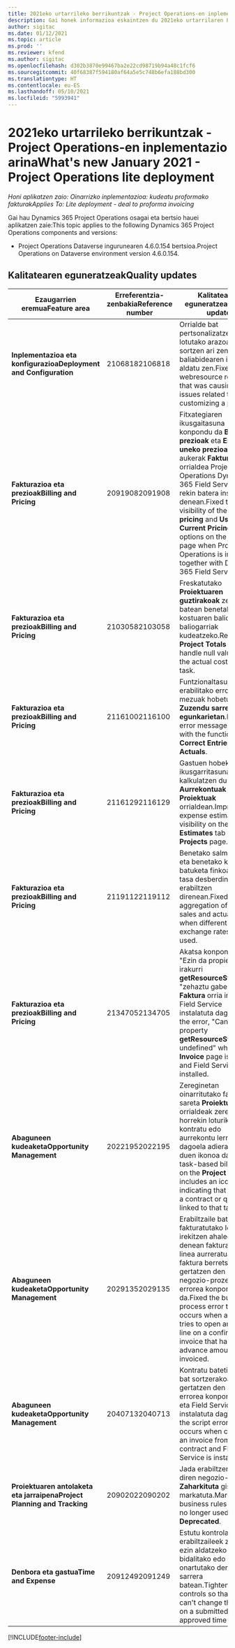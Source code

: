 ```yaml
---
title: 2021eko urtarrileko berrikuntzak - Project Operations-en inplementazio arina
description: Gai honek informazioa eskaintzen du 2021eko urtarrilaren Project Operations inplementazio arinaren bertsioan eskuragarri dauden kalitate-eguneratzeei buruz.
author: sigitac
ms.date: 01/12/2021
ms.topic: article
ms.prod: ''
ms.reviewer: kfend
ms.author: sigitac
ms.openlocfilehash: d302b3870e99467ba2e22cd98719b94a48c1fcf6
ms.sourcegitcommit: 40f68387f594180af64a5e5c748b6efa188bd300
ms.translationtype: HT
ms.contentlocale: eu-ES
ms.lasthandoff: 05/10/2021
ms.locfileid: "5993941"
---
```

# <a name="whats-new-january-2021---project-operations-lite-deployment"></a><span data-ttu-id="4450a-103">2021eko urtarrileko berrikuntzak - Project Operations-en inplementazio arina</span><span class="sxs-lookup"><span data-stu-id="4450a-103">What's new January 2021 - Project Operations lite deployment</span></span>


<span data-ttu-id="4450a-104">_Honi aplikatzen zaio: Oinarrizko inplementazioa: kudeatu proformako fakturak_</span><span class="sxs-lookup"><span data-stu-id="4450a-104">_Applies To: Lite deployment - deal to proforma invoicing_</span></span>

<span data-ttu-id="4450a-105">Gai hau Dynamics 365 Project Operations osagai eta bertsio hauei aplikatzen zaie:</span><span class="sxs-lookup"><span data-stu-id="4450a-105">This topic applies to the following Dynamics 365 Project Operations components and versions:</span></span>

  - <span data-ttu-id="4450a-106">Project Operations Dataverse ingurunearen 4.6.0.154 bertsioa.</span><span class="sxs-lookup"><span data-stu-id="4450a-106">Project Operations on Dataverse environment version 4.6.0.154.</span></span>
  
## <a name="quality-updates"></a><span data-ttu-id="4450a-107">Kalitatearen eguneratzeak</span><span class="sxs-lookup"><span data-stu-id="4450a-107">Quality updates</span></span>

| <span data-ttu-id="4450a-108">**Ezaugarrien eremua**</span><span class="sxs-lookup"><span data-stu-id="4450a-108">**Feature area**</span></span> | <span data-ttu-id="4450a-109">**Erreferentzia-zenbakia**</span><span class="sxs-lookup"><span data-stu-id="4450a-109">**Reference number**</span></span> | <span data-ttu-id="4450a-110">**Kalitatearen eguneratzea**</span><span class="sxs-lookup"><span data-stu-id="4450a-110">**Quality update**</span></span> |
| --- | --- | --- |
| <span data-ttu-id="4450a-111">**Inplementazioa eta konfigurazioa**</span><span class="sxs-lookup"><span data-stu-id="4450a-111">**Deployment and Configuration**</span></span> | <span data-ttu-id="4450a-112">2106818</span><span class="sxs-lookup"><span data-stu-id="4450a-112">2106818</span></span> | <span data-ttu-id="4450a-113">Orrialde bat pertsonalizatzearekin lotutako arazoak sortzen ari zen web baliabidearen izena aldatu zen.</span><span class="sxs-lookup"><span data-stu-id="4450a-113">Fixed the webresource rename that was causing issues related to customizing a page.</span></span> |
| <span data-ttu-id="4450a-114">**Fakturazioa eta prezioak**</span><span class="sxs-lookup"><span data-stu-id="4450a-114">**Billing and Pricing**</span></span> | <span data-ttu-id="4450a-115">2091908</span><span class="sxs-lookup"><span data-stu-id="4450a-115">2091908</span></span> | <span data-ttu-id="4450a-116">Fitxategiaren ikusgaitasuna konpondu da **Blokeatu prezioak** eta **Erabili uneko prezioak** aukerak **Faktura** orrialdea Project Operations Dynamics 365 Field Service-rekin batera instalatzen denean.</span><span class="sxs-lookup"><span data-stu-id="4450a-116">Fixed the visibility of the **Lock pricing** and **Use Current Pricing** options on the **Invoice** page when Project Operations is installed together with Dynamics 365 Field Service.</span></span> |
| <span data-ttu-id="4450a-117">**Fakturazioa eta prezioak**</span><span class="sxs-lookup"><span data-stu-id="4450a-117">**Billing and Pricing**</span></span> | <span data-ttu-id="4450a-118">2103058</span><span class="sxs-lookup"><span data-stu-id="4450a-118">2103058</span></span> | <span data-ttu-id="4450a-119">Freskatutako **Proiektuaren guztirakoak** zeregin batean benetako kostuaren balio baliogarriak kudeatzeko.</span><span class="sxs-lookup"><span data-stu-id="4450a-119">Refreshed **Project Totals** to handle null values for the actual cost on a task.</span></span> |
| <span data-ttu-id="4450a-120">**Fakturazioa eta prezioak**</span><span class="sxs-lookup"><span data-stu-id="4450a-120">**Billing and Pricing**</span></span> | <span data-ttu-id="4450a-121">2116100</span><span class="sxs-lookup"><span data-stu-id="4450a-121">2116100</span></span> | <span data-ttu-id="4450a-122">Funtzionaltasunarekin erabilitako errore mezuak hobetu dira, **Zuzendu sarrera egunkarietan**.</span><span class="sxs-lookup"><span data-stu-id="4450a-122">Improved error messages used with the functionality, **Correct Entries on Actuals**.</span></span> |
| <span data-ttu-id="4450a-123">**Fakturazioa eta prezioak**</span><span class="sxs-lookup"><span data-stu-id="4450a-123">**Billing and Pricing**</span></span> | <span data-ttu-id="4450a-124">2116129</span><span class="sxs-lookup"><span data-stu-id="4450a-124">2116129</span></span> | <span data-ttu-id="4450a-125">Gastuen hobekuntzak ikusgarritasuna kalkulatzen du **Aurrekontuak** fitxan **Proiektuak** orrialdean.</span><span class="sxs-lookup"><span data-stu-id="4450a-125">Improved expense estimates visibility on the **Estimates** tab on the **Projects** page.</span></span> |
| <span data-ttu-id="4450a-126">**Fakturazioa eta prezioak**</span><span class="sxs-lookup"><span data-stu-id="4450a-126">**Billing and Pricing**</span></span> | <span data-ttu-id="4450a-127">2119112</span><span class="sxs-lookup"><span data-stu-id="4450a-127">2119112</span></span> | <span data-ttu-id="4450a-128">Benetako salmenten eta benetako kostuaren batuketa finkoa truke-tasa desberdinak erabiltzen direnean.</span><span class="sxs-lookup"><span data-stu-id="4450a-128">Fixed aggregation of actual sales and actual cost when different exchange rates are used.</span></span> |
| <span data-ttu-id="4450a-129">**Fakturazioa eta prezioak**</span><span class="sxs-lookup"><span data-stu-id="4450a-129">**Billing and Pricing**</span></span> | <span data-ttu-id="4450a-130">2134705</span><span class="sxs-lookup"><span data-stu-id="4450a-130">2134705</span></span> | <span data-ttu-id="4450a-131">Akatsa konpondu da "Ezin da propietatea irakurri **getResourceString** "zehaztu gabeko" **Faktura** orria ireki eta Field Service instalatuta dago.</span><span class="sxs-lookup"><span data-stu-id="4450a-131">Fixed the error, "Cannot read property **getResourceString** of undefined" when the **Invoice** page is opened and Field Service is installed.</span></span> |
| <span data-ttu-id="4450a-132">**Abaguneen kudeaketa**</span><span class="sxs-lookup"><span data-stu-id="4450a-132">**Opportunity Management**</span></span> | <span data-ttu-id="4450a-133">2022195</span><span class="sxs-lookup"><span data-stu-id="4450a-133">2022195</span></span> | <span data-ttu-id="4450a-134">Zereginetan oinarritutako fakturazio sareta **Proiektua** orrialdeak zeregin horrekin loturiko kontratu edo aurrekontu lerroa dagoela adierazten duen ikonoa dauka.</span><span class="sxs-lookup"><span data-stu-id="4450a-134">The task-based billing grid on the **Project** page includes an icon indicating that there is a contract or quote line linked to that task.</span></span> |
| <span data-ttu-id="4450a-135">**Abaguneen kudeaketa**</span><span class="sxs-lookup"><span data-stu-id="4450a-135">**Opportunity Management**</span></span> | <span data-ttu-id="4450a-136">2029135</span><span class="sxs-lookup"><span data-stu-id="4450a-136">2029135</span></span> | <span data-ttu-id="4450a-137">Erabiltzaile batek fakturatutako lerro bat irekitzen ahalegintzen denean fakturatutako linea aurreratua duen faktura berretsi batean gertatzen den negozio-prozesuko errorea konpondu da.</span><span class="sxs-lookup"><span data-stu-id="4450a-137">Fixed the business process error that occurs when a user tries to open an invoice line on a confirmed invoice that has an advance amount invoiced.</span></span> |
| <span data-ttu-id="4450a-138">**Abaguneen kudeaketa**</span><span class="sxs-lookup"><span data-stu-id="4450a-138">**Opportunity Management**</span></span> | <span data-ttu-id="4450a-139">2040713</span><span class="sxs-lookup"><span data-stu-id="4450a-139">2040713</span></span> | <span data-ttu-id="4450a-140">Kontratu batetik faktura bat sortzerakoan gertatzen den script errorea konpondu da eta Field Service instalatuta dago.</span><span class="sxs-lookup"><span data-stu-id="4450a-140">Fixed the script error that occurs when creating an invoice from a contract and Field Service is installed.</span></span> |
| <span data-ttu-id="4450a-141">**Proiektuaren antolaketa eta jarraipena**</span><span class="sxs-lookup"><span data-stu-id="4450a-141">**Project Planning and Tracking**</span></span> | <span data-ttu-id="4450a-142">2090202</span><span class="sxs-lookup"><span data-stu-id="4450a-142">2090202</span></span> | <span data-ttu-id="4450a-143">Jada erabiltzen ez diren negozio-arauak **Zaharkituta** gisa markatuta.</span><span class="sxs-lookup"><span data-stu-id="4450a-143">Marked business rules that are no longer used as **Deprecated**.</span></span> |
| <span data-ttu-id="4450a-144">**Denbora eta gastua**</span><span class="sxs-lookup"><span data-stu-id="4450a-144">**Time and Expense**</span></span> | <span data-ttu-id="4450a-145">2091249</span><span class="sxs-lookup"><span data-stu-id="4450a-145">2091249</span></span> | <span data-ttu-id="4450a-146">Estutu kontrolak erabiltzaileek zeregina ezin aldatzeko bidalitako edo onartutako denbora-sarrera batean.</span><span class="sxs-lookup"><span data-stu-id="4450a-146">Tightened controls so that users can't change the task on a submitted or approved time entry.</span></span> |


[!INCLUDE[footer-include](../../includes/footer-banner.md)]
